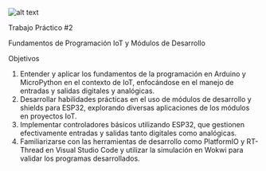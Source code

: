 ![alt text](1.244.jpg)

Trabajo Práctico #2

Fundamentos de Programación IoT y Módulos de Desarrollo

Objetivos

1. Entender y aplicar los fundamentos de la programación en Arduino y MicroPython en el contexto de IoT, enfocándose en el manejo de entradas y salidas digitales y analógicas.
2. Desarrollar habilidades prácticas en el uso de módulos de desarrollo y shields para ESP32, explorando diversas aplicaciones de los módulos en proyectos IoT.
3. Implementar controladores básicos utilizando ESP32, que gestionen efectivamente entradas y salidas tanto digitales como analógicas.
4. Familiarizarse con las herramientas de desarrollo como PlatformIO y RT-Thread en Visual Studio Code y utilizar la simulación en Wokwi para validar los programas desarrollados.